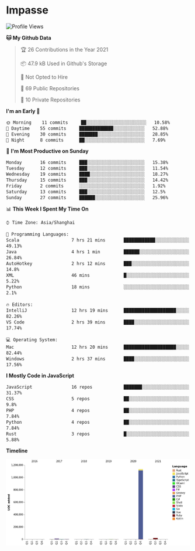 # Impasse

<!--START_SECTION:waka-->
![Profile Views](http://img.shields.io/badge/Profile%20Views-0-blue)

**🐱 My Github Data** 

> 🏆 26 Contributions in the Year 2021
 > 
> 📦 47.9 kB Used in Github's Storage 
 > 
> 🚫 Not Opted to Hire
 > 
> 📜 69 Public Repositories 
 > 
> 🔑 10 Private Repositories  
 > 
**I'm an Early 🐤** 

```text
🌞 Morning    11 commits     ██░░░░░░░░░░░░░░░░░░░░░░░   10.58% 
🌆 Daytime    55 commits     █████████████░░░░░░░░░░░░   52.88% 
🌃 Evening    30 commits     ███████░░░░░░░░░░░░░░░░░░   28.85% 
🌙 Night      8 commits      ██░░░░░░░░░░░░░░░░░░░░░░░   7.69%

```
📅 **I'm Most Productive on Sunday** 

```text
Monday       16 commits     ███░░░░░░░░░░░░░░░░░░░░░░   15.38% 
Tuesday      12 commits     ███░░░░░░░░░░░░░░░░░░░░░░   11.54% 
Wednesday    19 commits     ████░░░░░░░░░░░░░░░░░░░░░   18.27% 
Thursday     15 commits     ███░░░░░░░░░░░░░░░░░░░░░░   14.42% 
Friday       2 commits      ░░░░░░░░░░░░░░░░░░░░░░░░░   1.92% 
Saturday     13 commits     ███░░░░░░░░░░░░░░░░░░░░░░   12.5% 
Sunday       27 commits     ██████░░░░░░░░░░░░░░░░░░░   25.96%

```


📊 **This Week I Spent My Time On** 

```text
⌚︎ Time Zone: Asia/Shanghai

💬 Programming Languages: 
Scala                    7 hrs 21 mins       ████████████░░░░░░░░░░░░░   49.13% 
Java                     4 hrs 1 min         ██████░░░░░░░░░░░░░░░░░░░   26.84% 
AutoHotkey               2 hrs 12 mins       ███░░░░░░░░░░░░░░░░░░░░░░   14.8% 
XML                      46 mins             █░░░░░░░░░░░░░░░░░░░░░░░░   5.22% 
Python                   18 mins             ░░░░░░░░░░░░░░░░░░░░░░░░░   2.1%

🔥 Editors: 
IntelliJ                 12 hrs 19 mins      ████████████████████░░░░░   82.26% 
VS Code                  2 hrs 39 mins       ████░░░░░░░░░░░░░░░░░░░░░   17.74%

💻 Operating System: 
Mac                      12 hrs 20 mins      ████████████████████░░░░░   82.44% 
Windows                  2 hrs 37 mins       ████░░░░░░░░░░░░░░░░░░░░░   17.56%

```

**I Mostly Code in JavaScript** 

```text
JavaScript               16 repos            ███████░░░░░░░░░░░░░░░░░░   31.37% 
CSS                      5 repos             ██░░░░░░░░░░░░░░░░░░░░░░░   9.8% 
PHP                      4 repos             ██░░░░░░░░░░░░░░░░░░░░░░░   7.84% 
Python                   4 repos             ██░░░░░░░░░░░░░░░░░░░░░░░   7.84% 
Rust                     3 repos             █░░░░░░░░░░░░░░░░░░░░░░░░   5.88%

```


**Timeline**

![Chart not found](https://raw.githubusercontent.com/impasse/impasse/master/charts/bar_graph.png) 


<!--END_SECTION:waka-->
